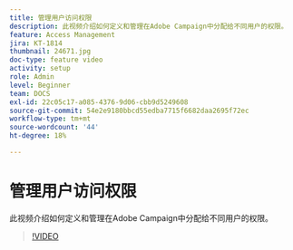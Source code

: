 ```yaml
---
title: 管理用户访问权限
description: 此视频介绍如何定义和管理在Adobe Campaign中分配给不同用户的权限。
feature: Access Management
jira: KT-1814
thumbnail: 24671.jpg
doc-type: feature video
activity: setup
role: Admin
level: Beginner
team: DOCS
exl-id: 22c05c17-a085-4376-9d06-cbb9d5249608
source-git-commit: 54e2e9180bbcd55edba7715f6682daa2695f72ec
workflow-type: tm+mt
source-wordcount: '44'
ht-degree: 18%

---
```


# 管理用户访问权限

此视频介绍如何定义和管理在Adobe Campaign中分配给不同用户的权限。

>[!VIDEO](https://video.tv.adobe.com/v/24671?quality=12&learn=on)
